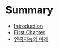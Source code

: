 # Summary

* [Introduction](README.md)
* [First Chapter](chapter1.md)
* [인공지능의 미래](c778-acf5-c9c0-b2a5-c758-bbf8-b798.md)

